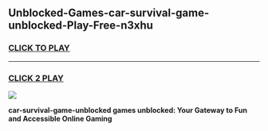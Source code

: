 
## Unblocked-Games-car-survival-game-unblocked-Play-Free-n3xhu
<h3>
<a href="https://premium76.site?title=car-survival-game-unblocked&ref=20M">CLICK TO PLAY</a></h3>
<hr>

<h3>
<a href="https://premium76.site?title=car-survival-game-unblocked&ref=20M">CLICK 2 PLAY</a>
  
</h3>

<a href="https://premium76.site?title=car-survival-game-unblocked&ref=19M"><img src="https://clearcache.store/games.png"></a>


**car-survival-game-unblocked games unblocked: Your Gateway to Fun and Accessible Online Gaming**
